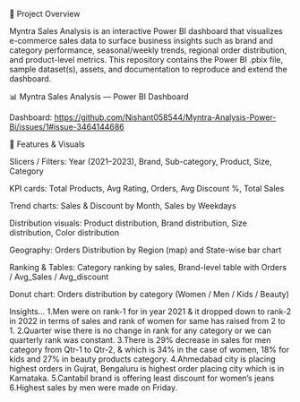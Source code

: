 🔖 Project Overview

Myntra Sales Analysis is an interactive Power BI dashboard that visualizes e-commerce sales data to surface business insights such as brand and category performance, seasonal/weekly trends, regional order distribution, and product-level metrics.
This repository contains the Power BI .pbix file, sample dataset(s), assets, and documentation to reproduce and extend the dashboard.

📊 Myntra Sales Analysis — Power BI Dashboard

Dashboard:
https://github.com/Nishant058544/Myntra-Analysis-Power-Bi/issues/1#issue-3464144686

🧭 Features & Visuals

Slicers / Filters: Year (2021–2023), Brand, Sub-category, Product, Size, Category

KPI cards: Total Products, Avg Rating, Orders, Avg Discount %, Total Sales

Trend charts: Sales & Discount by Month, Sales by Weekdays

Distribution visuals: Product distribution, Brand distribution, Size distribution, Color distribution

Geography: Orders Distribution by Region (map) and State-wise bar chart

Ranking & Tables: Category ranking by sales, Brand-level table with Orders / Avg_Sales / Avg_discount

Donut chart: Orders distribution by category (Women / Men / Kids / Beauty)

Insights...
1.Men were on rank-1 for in year 2021 & it dropped down to rank-2 in 2022 in terms of sales
and rank of women for same has raised from 2 to 1.
2.Quarter wise there is no change in rank for any category or we can quarterly rank was
constant.
3.There is 29% decrease in sales for men category from Qtr-1 to Qtr-2, & which is 34% in the
case of women, 18% for kids and 27% in beauty products category.
4.Ahmedabad city is placing highest orders in Gujrat, Bengaluru is highest order placing city
which is in Karnataka.
5.Cantabil brand is offering least discount for women’s jeans
6.Highest sales by men were made on Friday.
